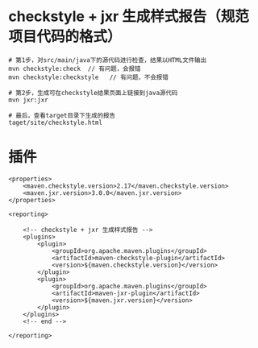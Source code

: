 # checkstyle + jxr 生成样式报告（规范项目代码的格式）

	# 第1步，对src/main/java下的源代码进行检查，结果以HTML文件输出	
	mvn checkstyle:check  // 有问题，会报错
	mvn checkstyle:checkstyle	// 有问题，不会报错
	
	# 第2步，生成可在checkstyle结果页面上链接到java源代码
	mvn jxr:jxr

	# 最后，查看target目录下生成的报告
	taget/site/checkstyle.html
	
# 插件	

	<properties>
		<maven.checkstyle.version>2.17</maven.checkstyle.version>
		<maven.jxr.version>3.0.0</maven.jxr.version>
	</properties>

	<reporting>
	
		<!-- checkstyle + jxr 生成样式报告 -->
		<plugins>
			<plugin>
				<groupId>org.apache.maven.plugins</groupId>
				<artifactId>maven-checkstyle-plugin</artifactId>
				<version>${maven.checkstyle.version}</version>
			</plugin>
			<plugin>
				<groupId>org.apache.maven.plugins</groupId>
				<artifactId>maven-jxr-plugin</artifactId>
				<version>${maven.jxr.version}</version>
			</plugin>
		</plugins>
		<!-- end -->
		
	</reporting>

